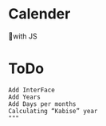 # Calender
 📅with JS
 
 # ToDo
 ```
Add InterFace
Add Years
Add Days per months
Calculating “Kabise” year
 """
